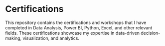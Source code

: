 # Certifications
 This repository contains the certifications and workshops that I have completed in Data Analysis, Power BI, Python, Excel, and other relevant fields. These certifications showcase my expertise in data-driven decision-making, visualization, and analytics.
